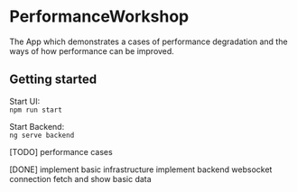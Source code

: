 # PerformanceWorkshop

The App which demonstrates a cases of performance degradation and the ways of how performance can be improved.  

## Getting started

Start UI:<br>
`npm run start`

Start Backend:<br>
`ng serve backend`


[TODO]
performance cases

[DONE]
implement basic infrastructure
implement backend websocket connection
fetch and show basic data
